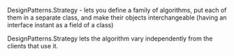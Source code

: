 DesignPatterns.Strategy - lets you define a family of algorithms, put each of them in a separate class, and make their objects
interchangeable
(having an interface instant as a field of a class)

DesignPatterns.Strategy lets the algorithm vary independently from the clients
that use it. 